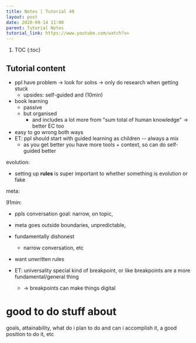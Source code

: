 ```yaml
---
title: Notes | Tutorial 40
layout: post
date: 2020-09-14 11:00
parent: Tutorial Notes
tutorial_link: https://www.youtube.com/watch?v=
---
```


1. TOC
{:toc}

## Tutorial content

* ppl have problem -> look for solns -> only do research when getting stuck
  * upsides: self-guided and (10min)
* book learning
  * passive
  * but organised
    * and includes a lot more from "sum total of human knowledge" -> better EC too
* easy to go wrong both ways
* ET: ppl should start with guided learning as children -- always a mix
  * as you get better you have more tools + context, so can do self-guided better

evolution:

* setting up **rules** is super important to whether something is evolution or fake

meta:

91min:

* ppls conversation goal: narrow, on topic,
* meta goes outside boundaries, unpredictable,
* fundamentally dishonest
  * narrow conversation, etc
* want unwritten rules

* ET: universality special kind of breakpoint, or like breakpoints are a more fundamental/general thing
  * -> breakpoints can make things digital

# good to do stuff about

goals, attainability, what do i plan to do and can i accomplish it, a good position to do it, etc
